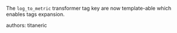 The `log_to_metric` transformer tag key are now template-able which enables tags expansion.

authors: titaneric
